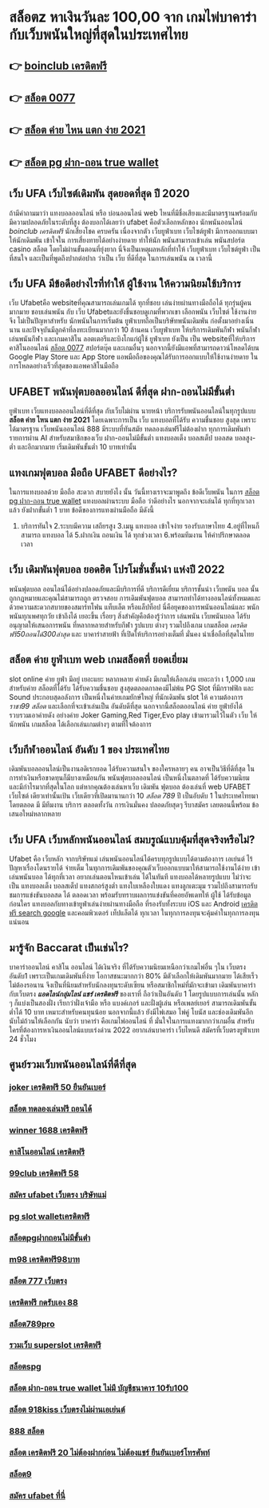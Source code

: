 # สล็อตz หาเงินวันละ 100,00  จาก เกมไพ่บาคาร่า  กับเว็บพนันใหญ่ที่สุดในประเทศไทย

## 👉 [boinclub เครดิตฟรี](https://mabet.net/)
## 👉 [สล็อต 0077](https://mabet.net/)
## 👉 [สล็อต ค่าย ไหน แตก ง่าย 2021](https://member.mabet.net/?action=login)
## 👉 [สล็อต pg ฝาก-ถอน true wallet](https://mabet.net/register/)

## เว็บ UFA เว็บไซต์เดิมพัน สุดยอดที่สุด ปี 2020

ถ้ามีคำถามมาว่า แทงบอลออนไลน์  หรือ  บ่อนออนไลน์ web ไหนที่มีชื่อเสียงและมีมาตรฐานพร้อมกับมีความปลอดภัยในระดับที่สูง ต้องบอกได้เลยว่า  ufabet  คือตัวเลือกหลักของ นักพนันออนไลน์ *boinclub เครดิตฟรี* นักเสี่ยงโชค  ครบครัน เนื่องจากตัว เว็บยูฟ่าเบท เว็บไซต์ยูฟ่า มีการออกแบบมา ให้นักเดิมพัน เข้าใจใน การเสี่ยงทายได้อย่างง่ายดาย ทำให้นัก พนันสามารถเข้าเล่น พนันสปอร์ต   casino  สล็อต โดยไม่ผ่านขั้นตอนที่ยุ่งยาก นี่จึงเป็นเหตุผลหลักที่ทำให้ เว็บยูฟ่าเบท เว็บไซต์ยูฟ่า เป็นที่สนใจ และเป็นที่พูดถึงปากต่อปาก ว่าเป็น เว็บ  ที่ดีที่สุด ในการเล่นพนัน  ณ เวลานี้ 


## เว็บ UFA มีข้อดีอย่างไรที่ทำให้ ผู้ใช้งาน ให้ความนิยมใช้บริการ

 เว็บ Ufabetคือ  websiteที่คุณสามารถเล่นเกมได้ ทุกที่ชอบ เล่นง่ายผ่านทางมือถือได้ ทุกรุ่นผู้คน มากมาย ชอบเล่นพนัน กับ เว็บ Ufabetและยังชื่นชอบดูเกมที่พวกเขา เลือกพนัน เว็บไซต์ ใช้งานง่ายจึง ไม่เป็นปัญหาสำหรับ นักพนันในการเริ่มต้น ยูฟ่าเบทถือเป็นบริษัทพนันเดิมพัน ก่อตั้งมาอย่างเนิ่นนาน และปัจจุบันมีลูกค้าที่ลงทะเบียนมากกว่า 10 ล้านคน เว็บยูฟ่าเบท ให้บริการเดิมพันกีฬา พนันกีฬา เล่นพนันกีฬา และเกมคาสิโน ลอตเตอรีและบิงโกแก่ผู้ใช้  ยูฟ่าเบท ยังเป็น เป็น websiteที่ให้บริการคาสิโนออนไลน์  [สล็อต 0077](https://member.mabet.net/?action=login)  สปอร์ตบุ๊ค และเกมอื่นๆ นอกจากนี้ยังมีแอพที่สามารถดาวน์โหลดได้บน Google Play Store และ App Store แอพมือถือของคุณได้รับการออกแบบให้ใช้งานง่ายดาย ในการโหลดอย่างเร็วที่สุดของแอพคาสิโนมือถือ 


## UFABET  พนันฟุตบอลออนไลน์  ดีที่สุด ฝาก-ถอนไม่มีขั้นต่ำ

ยูฟ่าเบท เว็บแทงบอลออนไลน์ที่ดีที่สุด กับเว็บไม่ผ่าน นายหน้า  บริการรับพนันออนไลน์ในทุกรูปแบบ **สล็อต ค่าย ไหน แตก ง่าย 2021** โดยเฉพาะการเป็น เว็บ แทงบอลที่ได้รับ ความชื่นชอบ สูงสุด เพราะได้มาตรฐาน เว็บพนันออนไลน์ 888 มีระบบที่ทันสมัย ทดลองเล่นฟรีไม่ต้องฝาก ทุกการเดิมพันทำรายการผ่าน AI สำหรับสมาชิกของเว็บ ฝาก-ถอนไม่มีขั้นต่ำ แทงบอลเต็ง บอลสเต็ป บอลสด บอลสูง-ต่ำ และอีกมากมาย เริ่มเดิมพันขั้นต่ำ 10 บาทเท่านั้น


## แทงเกมฟุตบอล มือถือ UFABET  ดีอย่างไร?

ในการแทงบอลด้วย มือถือ สะดวก สบายยังไง  นั้น วันนี้ทางเราจะมาพูดถึง ข้อดีเว็บพนัน ในการ [สล็อต pg ฝาก-ถอน true wallet](https://mabet.net/20-free-100/) แทงบอลผ่านระบบ มือถือ ว่าดีอย่างไร นอกจากจะเล่นได้  ทุกที่ทุกเวลา แล้ว ยังฝากขั้นต่ำ 1 บาท   ข้อดีของการแทงผ่านมือถือ มีดังนี้

1. บริการทันใจ
2.ระบบมีความ เสถียรสูง 
3.เมนู แทงบอล เข้าใจง่าย รองรับภาษาไทย
4.อยู่ที่ไหนก็สามารถ แทงบอล ได้
5.ฝากเงิน ถอนเงิน ได้  ทุกช่วงเวลา
6.พร้อมทีมงาน ให้คำปรึกษาตลอดเวลา


## เว็บ  เดิมพันฟุตบอล ยอดฮิต  โปรโมชั่นชั้นนำ แห่งปี 2022

 พนันฟุตบอล ออนไลน์ได้อย่างปลอดภัยและมีบริการที่ดี บริการดีเยี่ยม บริการชั้นนำ เว็บพนัน  บอล นั้นถูกกฎหมายและคุณไม่สามารถถูก ตรวจสอบ การเดิมพันฟุตบอล สามารถทำได้ทางออนไลน์ทั้งหมดและด้วยความสะดวกสบายของสมาร์ทโฟน แท็บเล็ต หรือแล็ปท็อป นี่คือยุคของการพนันออนไลน์และ พนักพนันทุกเพศทุกวัย เข้าถึงได้ เยอะขึ้น เรื่อยๆ สิ่งสำคัญคือต้องรู้ว่าการ เล่นพนัน เว็บพนันบอล ได้รับอนุญาตให้เสนอการพนัน ที่หลากหลายสำหรับกีฬา รูปแบบ ต่างๆ รวมไปถึงเกม เกมสล็อต  *เครดิตฟรี50ถอนได้300ล่าสุด* และ บาคาร่าสายฟ้า  ที่เปิดให้บริการอย่างเต็มที่ มั่นคง น่าเชื่อถือที่สุดในไทย 

##  สล็อต  ค่าย  ยูฟ่าเบท  web   เกมสล็อตที่ ยอดเยี่ยม 

 slot online  ค่าย  ยูฟ่า มีอยู่ เยอะแยะ หลากหลาย  ค่ายดัง มีเกมให้เลือกเล่น เยอะกว่า เ 1,000 เกม สำหรับค่าย สล็อตที่ได้รับ ได้รับความชื่นชอบ สูงสุดตลอดกาลคงมีไม่พ้น PG Slot ที่มีกราฟฟิก และ Sound ประกอบสุดอลังการ เป็นหนึ่งในค่ายเกมยักษ์ใหญ่ ที่นักเดิมพัน   slot ให้ ความต้องการ  *ราชา99 สล็อต* และเลือกที่จะเข้าเล่นเป็น อันดับดีที่สุด นอกจากนี้สล็อตออนไลน์ ค่าย ยูฟ่ายังได้รวบรวมเอาค่ายดัง อย่างค่าย Joker Gaming,Red Tiger,Evo play เข้ามารวมไว้ในตัว เว็บ ให้ นักพนัน  เกมสล็อต ได้เลือกเล่นเกมต่างๆ ตามที่ใจต้องการ  

##  เว็บกีฬาออนไลน์ อันดับ 1 ของ ประเทศไทย 

 เดิมพันบอลออนไลน์เป็นงานอดิเรกยอด ได้รับความสนใจ ของใครหลายๆ คน อาจเป็นวิธีที่ดีที่สุด ในการทำเงินหรือขาดทุนก็มีบางเหมือนกัน พนันฟุตบอลออนไลน์   เป็นหนึ่งในตลาดที่ ได้รับความนิยม และมีกำไรมากที่สุดในโลก แต่หากคุณต้องเล่นหาเว็บ เดิมพัน ฟุตบอล ต้องเล่นที่ web UFABET  เว็บไซต์ เดียวเท่านั้นเป้น เว็บเดียวที่เปิดมานานกว่า 10 *สล็อต 789* ปี เป็นอับดับ 1 ในประเทศไทยมาโดยตลอด มี มีทีมงาน บริการ ตลอดทั้งวัน  การเงินมั่นคง ปลอดภัยสุดๆ รีบาสมัคร เลยตอนนี้พร้อม ข้อเสนอใหม่หลากหลาย 


## เว็บ UFA เว็บหลักพนันออนไลน์ สมบรูณ์แบบคุ้มที่สุดจริงหรือไม่?

Ufabet  คือ  เว็บหลัก  จากบริษัทแม่ เล่นพนันออนไลน์ได้ครบทุกรูปแบบได้ตามต้องการ  เอเย่นต์ ไร้ปัญหาเรื่องโดนรายได้  จ่ายเต็ม ในทุกการเดิมพันของคุณตัวเว็บออกแบบมาให้สามารถใช้งานได้ง่าย เข้าเล่นพนันบอล ได้ทุกที่เวลา อยากเล่นตอนไหนเข้าเล่น ได้ในทันที แทงบอลได้หลายรูปแบบ ไม่ว่าจะเป็น แทงบอลเต็ง บอลสเต็ป แทงสกอร์สูงต่ำ แทงใบเหลืองใบแดง แทงลูกเตะมุม รวมไปถึงสามารถรับชมการแข่งขันบอลสด ได้ ตลอดเวลา พร้อมรับทราบผลการแข่งขันที่คอยอัพเดทให้ ผู้ใช้  ได้รับข้อมูลก่อนใคร แทงบอลกับทางเข้ายูฟ่าเล่นง่ายผ่านทางมือถือ ที่รองรับทั้งระบบ iOS และ Android [เครดิตฟรี search google](https://mabet.net/pg-slot-credit-free/) และคอมพิวเตอร์ เท็ปแล็ตได้ ทุกเวลา ในทุกการลงทุนจะคุ้มค่าในทุกการลงทุนแน่นอน


## มารู้จัก  Baccarat  เป็นเช่นไร? 

บาคาร่าออนไลน์  คาสิโน ออนไลน์ ได้เงินจริง  ที่ได้รับความนิยมเหนือกว่าเกมไพ่อื่น ๆใน  เว็บตรงอันดับ1 เพราะเป็นเกมเดิมพันที่ง่าย  โอกาสชนะมากกว่า 80% มีตัวเลือกให้เดิมพันมากมาย ได้เสียเร็ว ไม่ต้องรอนาน จึงเป็นที่นิยมสำหรับนักลงทุนระดับเซียน หรือสมาชิกใหม่ที่มักจะเข้ามา  เดิมพันบาคาร่า  กับเว็บตรง ***แอดไลน์กลุ่มไลน์ แชร์ เครดิตฟรี*** ของเราที่  ถือว่าเป็นอันดับ 1 โดยรูปแบบการเล่นนั้น หลัก ๆ ก็แบ่งเป็นสองฝั่ง เรียกว่าฝั่งเจ้ามือ หรือ แบงค์เกอร์ และฝั่งผู้เล่น หรือเพลย์เยอร์ สามารถเดิมพันขั้นต่ำได้ 10 บาท เหมาะสำหรับคนทุนน้อย นอกจากนี้แล้ว ยังมีไพ่เสมอ ไพ่คู่ โบนัส และช่องเดิมพันอีกนับไม่ถ้วนให้เลือกกัน นับว่า บาคาร่า คือเกมไพ่ออนไลน์ ที่  มั่นใจในการเแทงมากกว่าเกมอื่น สำหรับใครที่ต้องการหาเงินออนไลน์แบบเร่งด่วน 2022 อยากเล่นบาคาร่า เว็บไหนดี สมัครที่เว็บตรงยูฟ่าเบท  24 ชั่วโมง


## ศูนย์รวมเว็บพนันออนไลน์ที่ดีที่สุด

### [joker เครดิตฟรี 50 ยืนยันเบอร์](https://atom.io/themes/สล็อตเว็บแม่%20MABET.net%20pg%20เครดิตฟรี%2050%20ยืนยันเบอร์%20008%20สล็อต%20สล็อตแตกหนัก%2020รับ100)
### [สล็อต ทดลองเล่นฟรี ถอนได้](https://atom.io/themes/สล็อตเว็บแม่%20MABET.net%20super%20slot777%20เครดิตฟรี%2050%20008%20สล็อต%20สล็อตแตกหนัก%2020รับ100)
### [winner 1688 เครดิตฟรี](https://atom.io/themes/สล็อตเว็บแม่%20MABET.net%20สล็อต%20นรก%20008%20สล็อต%20สล็อตแตกหนัก%2020รับ100)
### [คาสิโนออนไลน์ เครดิตฟรี](https://atom.io/themes/สล็อตเว็บแม่%20MABET.net%20สล็อต%20สัตว์%20008%20สล็อต%20สล็อตแตกหนัก%2020รับ100)
### [99club เครดิตฟรี 58](https://atom.io/themes/สล็อตเว็บแม่%20MABET.net%2099%20สล็อต%20008%20สล็อต%20สล็อตแตกหนัก%2020รับ100)
### [สมัคร ufabet เว็บตรง บริษัทแม่](https://atom.io/themes/สล็อตเว็บแม่%20MABET.net%20สล็อต%20pg%20เว็บตรงไม่ผ่านเอเย่นต์%202021%20008%20สล็อต%20สล็อตแตกหนัก%2020รับ100)
### [pg slot walletเครดิตฟรี](https://atom.io/themes/สล็อตเว็บแม่%20MABET.net%20สล็อต918kiss%20008%20สล็อต%20สล็อตแตกหนัก%2020รับ100)
### [สล็อตpgฝากถอนไม่มีขั้นต่ํา](https://atom.io/themes/สล็อตเว็บแม่%20MABET.net%20สล็อต%20111%20008%20สล็อต%20สล็อตแตกหนัก%2020รับ100)
### [m98 เครดิตฟรี98บาท](https://atom.io/themes/สล็อตเว็บแม่%20MABET.net%20databet88%20เครดิตฟรี%20008%20สล็อต%20สล็อตแตกหนัก%2020รับ100)
### [สล็อต 777 เว็บตรง](https://atom.io/themes/สล็อตเว็บแม่%20MABET.net%20สล็อต799%20008%20สล็อต%20สล็อตแตกหนัก%2020รับ100)
### [เครดิตฟรี กดรับเอง 88](https://atom.io/themes/สล็อตเว็บแม่%20MABET.net%20เครดิตฟรี%20100%20ไม่ต้องทำกิจกรรม%20008%20สล็อต%20สล็อตแตกหนัก%2020รับ100)
### [สล็อต789pro](https://atom.io/themes/สล็อตเว็บแม่%20MABET.net%20เครดิตฟรี%20100%20ไม่ต้องทำกิจกรรม%20008%20สล็อต%20สล็อตแตกหนัก%2020รับ100)
### [รวมเว็บ superslot เครดิตฟรี](https://atom.io/themes/สล็อตเว็บแม่%20MABET.net%20เครดิตฟรี88%20008%20สล็อต%20สล็อตแตกหนัก%2020รับ100)
### [สล็อตspg](https://atom.io/themes/สล็อตเว็บแม่%20MABET.net%20ซุปเปอร์%20สล็อต1234%20เครดิตฟรี%2050%20008%20สล็อต%20สล็อตแตกหนัก%2020รับ100)
### [สล็อต ฝาก-ถอน true wallet ไม่มี บัญชีธนาคาร 10รับ100](https://atom.io/themes/สล็อตเว็บแม่%20MABET.net%20godgame%20เครดิตฟรี%20008%20สล็อต%20สล็อตแตกหนัก%2020รับ100)
### [สล็อต 918kiss เว็บตรงไม่ผ่านเอเย่นต์](https://atom.io/themes/สล็อตเว็บแม่%20MABET.net%20pgเครดิตฟรี%2050%20แค่สมัครล่าสุด%20008%20สล็อต%20สล็อตแตกหนัก%2020รับ100)
### [888 สล็อต](https://atom.io/themes/สล็อตเว็บแม่%20MABET.net%20เครดิตฟรี%2050%20รับหน้าเว็บ%20008%20สล็อต%20สล็อตแตกหนัก%2020รับ100)
### [สล็อต เครดิตฟรี 20 ไม่ต้องฝากก่อน ไม่ต้องแชร์ ยืนยันเบอร์โทรศัพท์](https://atom.io/themes/สล็อตเว็บแม่%20MABET.net%20pxj%20เครดิตฟรี28บาท%20008%20สล็อต%20สล็อตแตกหนัก%2020รับ100)
### [สล็อต9](https://atom.io/themes/สล็อตเว็บแม่%20MABET.net%20สมัคร%20ufabet%20auto%20wallet%20ไม่มีขั้นต่ำ%20008%20สล็อต%20สล็อตแตกหนัก%2020รับ100)
### [สมัคร ufabet ที่นี่](https://atom.io/themes/สล็อตเว็บแม่%20MABET.net%20369สล็อต%20008%20สล็อต%20สล็อตแตกหนัก%2020รับ100)